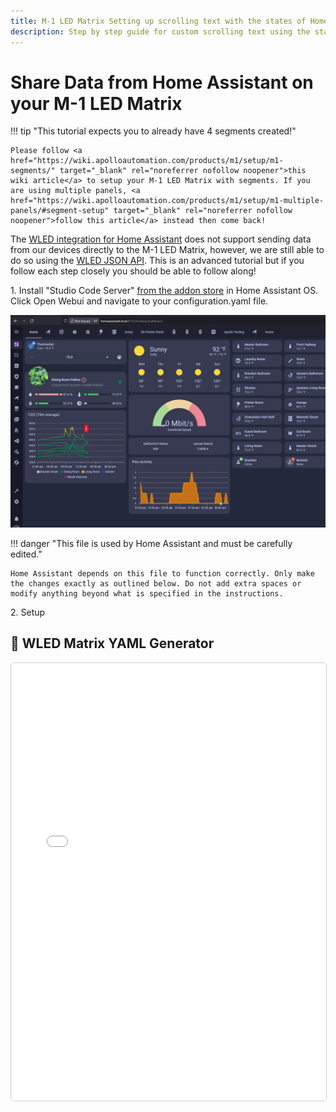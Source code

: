 ```yaml
---
title: M-1 LED Matrix Setting up scrolling text with the states of Home Assistant entities!
description: Step by step guide for custom scrolling text using the states of Home Assistant entities!
---
```

# Share Data from Home Assistant on your M-1 LED Matrix

!!! tip "This tutorial expects you to already have 4 segments created!"

    Please follow <a href="https://wiki.apolloautomation.com/products/m1/setup/m1-segments/" target="_blank" rel="noreferrer nofollow noopener">this wiki article</a> to setup your M-1 LED Matrix with segments. If you are using multiple panels, <a href="https://wiki.apolloautomation.com/products/m1/setup/m1-multiple-panels/#segment-setup" target="_blank" rel="noreferrer nofollow noopener">follow this article</a> instead then come back!

The <a href="https://www.home-assistant.io/integrations/wled/" target="_blank" rel="noreferrer nofollow noopener">WLED integration for Home Assistant</a> does not support sending data from our devices directly to the M-1 LED Matrix, however, we are still able to do so using the <a href="https://mm.kno.wled.ge/interfaces/json-api/" target="_blank" rel="noreferrer nofollow noopener">WLED JSON API</a>. This is an advanced tutorial but if you follow each step closely you should be able to follow along!

1\. Install "Studio Code Server" <a href="https://github.com/hassio-addons/addon-vscode" target="_blank" rel="noreferrer nofollow noopener">from the addon store</a> in Home Assistant OS. Click Open Webui and navigate to your configuration.yaml file.

![](../../../assets/m1-navigate-to-configuration-yaml.gif)

!!! danger "This file is used by Home Assistant and must be carefully edited."

    Home Assistant depends on this file to function correctly. Only make the changes exactly as outlined below. Do not add extra spaces or modify anything beyond what is specified in the instructions.

2\. Setup

## 🧩 WLED Matrix YAML Generator

<iframe src="/snippets/matrix-yaml-generator.htm" width="100%" height="700" style="border: 1px solid #ccc; border-radius: 6px;"></iframe>

&nbsp;